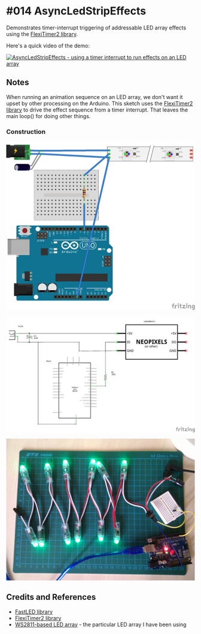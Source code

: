 # #014 AsyncLedStripEffects

Demonstrates timer-interrupt triggering of addressable LED array effects using the [FlexiTimer2 library](https://github.com/wimleers/flexitimer2).

Here's a quick video of the demo:

[![AsyncLedStripEffects - using a timer interrupt to run effects on an LED array](http://img.youtube.com/vi/oE8yIUtl858/0.jpg)](http://www.youtube.com/watch?v=oE8yIUtl858)

## Notes

When running an animation sequence on an LED array, we don't want it upset by other processing on the Arduino.
This sketch uses the [FlexiTimer2 library](https://github.com/wimleers/flexitimer2) to drive the effect sequence from a timer interrupt.
That leaves the main loop() for doing other things.

### Construction

![The Breadboard](.././assets/LedArray_bb.jpg?raw=true)

![The Schematic](.././assets/LedArray_schematic.jpg?raw=true)

![The Build](.././assets/LedArray_build.jpg?raw=true)

## Credits and References
* [FastLED library](http://fastled.io)
* [FlexiTimer2 library](https://github.com/wimleers/flexitimer2)
* [WS2811-based LED array](http://www.aliexpress.com/item/IP68-12mm-WS2811-as-WS2801-led-pixel-module-IP68-waterproof-DC5V-full-color-RGB-50pcs-a/1932649085.html) - the particular LED array I have been using

